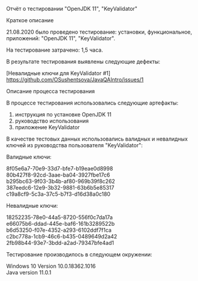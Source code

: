 Отчёт о тестировании "OpenJDK 11", "KeyValidator"

Краткое описание

21.08.2020 было проведено тестирование: установки, функциональное, приложений: "OpenJDK 11", "KeyValidator".

На тестирование затрачено: 1,5 часа.

В результате тестирования выявлены следующие дефекты:

[Невалидные ключи для KeyValidator #1] https://github.com/OSushentsova/JavaQAIntro/issues/1

Описание процесса тестирования

В процессе тестирования использовались следующие артефакты:

1. инструкция по установке OpenJDK 11
2. руководство использования
3. приложение KeyValidator

В качестве тестовых данных использовались валидных и невалидных ключей из руководства пользователя "KeyValidator":

Валидные ключи:<br>

8f05e6a7-70e9-33d7-bfe7-b19eae0d8998<br>
80b427f8-92cd-3aae-ba04-3927fbe17c6<br>
b295bc63-9f03-3b4b-af80-969b39f8c262<br>
387eedc6-12e9-3b32-9881-63b6b5e85317<br>
c19a8cf9-5c3a-37c5-b7f3-d16d38a0c180<br>

Невалидные ключи:<br>

18252235-78e0-44a5-8720-556f0c7da17a<br>
e66075b6-ddad-445e-baf6-161b3289522b<br>
b6d53250-f07e-4352-a293-6102ddf7f1ca<br>
c2bc778a-1cb9-46c6-b435-0489649d2a42<br>
2fb98b44-93e7-3bdd-a2ad-79347bfe4ad1<br>

Тестирование производилось в следующем окружении:<br>

Windows 10 Version 10.0.18362.1016<br>
Java version 11.0.1
